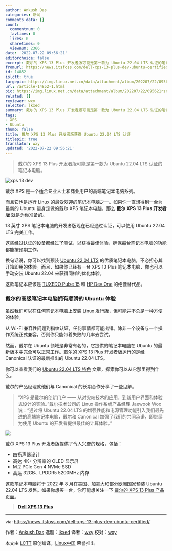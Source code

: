```yaml
---
author: Ankush Das
categories: 新闻
comments_data: []
count:
  commentnum: 0
  favtimes: 0
  likes: 0
  sharetimes: 0
  viewnum: 2366
date: '2022-07-22 09:56:21'
editorchoice: false
excerpt: 戴尔的 XPS 13 Plus 开发者版可能是第一款为 Ubuntu 22.04 LTS 认证的笔记本电脑。
fromurl: https://news.itsfoss.com/dell-xps-13-plus-dev-ubuntu-certified/
id: 14852
islctt: true
largepic: https://img.linux.net.cn/data/attachment/album/202207/22/095621rznxaghzgjzrrecg.jpg
url: /article-14852-1.html
pic: https://img.linux.net.cn/data/attachment/album/202207/22/095621rznxaghzgjzrrecg.jpg.thumb.jpg
related: []
reviewer: wxy
selector: lkxed
summary: 戴尔的 XPS 13 Plus 开发者版可能是第一款为 Ubuntu 22.04 LTS 认证的笔记本电脑。
tags:
- XPS
- Ubuntu
thumb: false
title: 戴尔 XPS 13 Plus 开发者版获得 Ubuntu 22.04 LTS 认证
titlepic: true
translator: wxy
updated: '2022-07-22 09:56:21'
---
```



> 
> 戴尔的 XPS 13 Plus 开发者版可能是第一款为 Ubuntu 22.04 LTS 认证的笔记本电脑。
> 
> 
> 


![xps 13 dev](/data/attachment/album/202207/22/095621rznxaghzgjzrrecg.jpg)


戴尔 XPS 是一个适合专业人士和商业用户的高端笔记本电脑系列。


而且它也是运行 Linux 的最受欢迎的笔记本电脑之一。如果你一直想得到一台为最新的 Ubuntu 量身定做的戴尔 XPS 笔记本电脑，那么 **戴尔 XPS 13 Plus 开发者版** 就是为你准备的。


13 英寸 XPS 笔记本电脑的开发者版现在已经通过认证，可以使用 Ubuntu 22.04 LTS 完美工作。


这些经过认证的设备都经过了测试，以获得最佳体验，确保每台笔记本电脑的功能都能按预期工作。


换句话说，你可以找到预装 [Ubuntu 22.04 LTS](https://news.itsfoss.com/ubuntu-22-04-release/) 的优质笔记本电脑，不必担心其开箱即用的体验。而且，如果你已经有一台 XPS 13 Plus 笔记本电脑，你也可以手动安装 Ubuntu 22.04 来获得同样的优化体验。


这款笔记本应该是 [TUXEDO Pulse 15](https://news.itsfoss.com/tuxedo-pulse-gen-2/) 和 [HP Dev One](https://news.itsfoss.com/hp-dev-one-system76/) 的绝佳替代品。


### 戴尔的高级笔记本电脑拥有顺滑的 Ubuntu 体验


虽然我们可以在任何笔记本电脑上安装 Linux 发行版，但可能并不总是一种方便的体验。


从 Wi-Fi 兼容性问题到指纹认证，任何事情都可能出错。除非一个设备与一个操作系统正式兼容，否则你只能带着失败的几率去尝试。


然而，戴尔在 Ubuntu 领域是非常有名的，它提供的笔记本电脑在 Ubuntu 的最新版本中完全可以正常工作。戴尔的 XPS 13 Plus 开发者版运行的是经 Canonical 认证的最新推出的 Ubuntu 22.04 LTS。


你可以查看我们的 [Ubuntu 22.04 LTS 特色](https://itsfoss.com/ubuntu-22-04-release-features/) 文章，探索你可以从它那里得到什么。


戴尔的产品经理就他们与 Canonical 的长期合作分享了一些见解。



> 
> “XPS 是戴尔的创新门户 —— 从对尖端技术的应用，到新用户界面和体验式设计的实验。”戴尔技术公司的 Linux 操作系统产品经理 Jaewook Woo 说：“通过将 Ubuntu 22.04 LTS 的增强性能和电源管理功能引入我们最先进的高端笔记本电脑，戴尔和 Canonical 加强了我们的共同承诺，即继续为使用 Ubuntu 的开发者提供最佳的计算体验。”
> 
> 
> 


![](/data/attachment/album/202207/22/095621srdf7v0a1refpzhz.jpg)


戴尔 XPS 13 Plus 开发者版提供了令人兴奋的规格，包括：


* 四扬声器设计
* 高达 4K+ 分辨率的 OLED 显示屏
* M.2 PCIe Gen 4 NVMe SSD
* 高达 32GB、LPDDR5 5200MHz 内存


这款笔记本电脑将于 2022 年 8 月在美国、加拿大和部分欧洲国家预装 Ubuntu 22.04 LTS 发售。如果你想买一台，你可能想关注一下 [戴尔的 XPS 13 Plus 产品页面](https://www.dell.com/en-us/shop/dell-laptops/xps-13-plus-laptop/spd/xps-13-9320-laptop)。



> 
> **[Dell XPS 13 Plus](https://www.dell.com/en-us/shop/dell-laptops/xps-13-plus-laptop/spd/xps-13-9320-laptop)**
> 
> 
> 




---


via: <https://news.itsfoss.com/dell-xps-13-plus-dev-ubuntu-certified/>


作者：[Ankush Das](https://news.itsfoss.com/author/ankush/) 选题：[lkxed](https://github.com/lkxed) 译者：[wxy](https://github.com/wxy) 校对：[wxy](https://github.com/wxy)


本文由 [LCTT](https://github.com/LCTT/TranslateProject) 原创编译，[Linux中国](https://linux.cn/) 荣誉推出